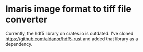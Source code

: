 # Imaris image format to tiff file converter

Currently, the hdf5 library on crates.io is outdated. I've cloned
https://github.com/aldanor/hdf5-rust and added that library as a
dependency.
